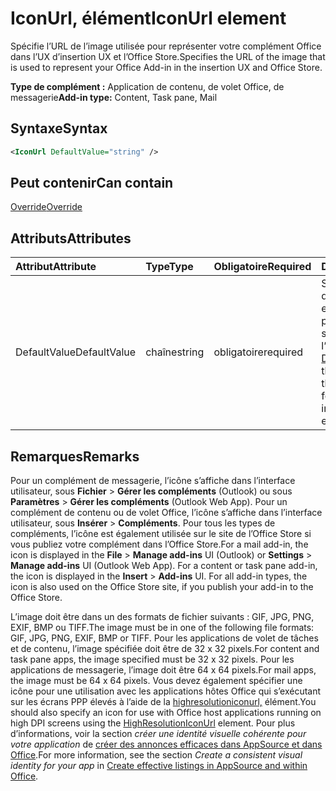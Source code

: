 # <a name="iconurl-element"></a><span data-ttu-id="37727-101">IconUrl, élément</span><span class="sxs-lookup"><span data-stu-id="37727-101">IconUrl element</span></span>

<span data-ttu-id="37727-102">Spécifie l’URL de l’image utilisée pour représenter votre complément Office dans l’UX d’insertion UX et l’Office Store.</span><span class="sxs-lookup"><span data-stu-id="37727-102">Specifies the URL of the image that is used to represent your Office Add-in in the insertion UX and Office Store.</span></span>

<span data-ttu-id="37727-103">**Type de complément :** Application de contenu, de volet Office, de messagerie</span><span class="sxs-lookup"><span data-stu-id="37727-103">**Add-in type:** Content, Task pane, Mail</span></span>

## <a name="syntax"></a><span data-ttu-id="37727-104">Syntaxe</span><span class="sxs-lookup"><span data-stu-id="37727-104">Syntax</span></span>

```XML
<IconUrl DefaultValue="string" />
```

## <a name="can-contain"></a><span data-ttu-id="37727-105">Peut contenir</span><span class="sxs-lookup"><span data-stu-id="37727-105">Can contain</span></span>

[<span data-ttu-id="37727-106">Override</span><span class="sxs-lookup"><span data-stu-id="37727-106">Override</span></span>](override.md)

## <a name="attributes"></a><span data-ttu-id="37727-107">Attributs</span><span class="sxs-lookup"><span data-stu-id="37727-107">Attributes</span></span>

|<span data-ttu-id="37727-108">**Attribut**</span><span class="sxs-lookup"><span data-stu-id="37727-108">**Attribute**</span></span>|<span data-ttu-id="37727-109">**Type**</span><span class="sxs-lookup"><span data-stu-id="37727-109">**Type**</span></span>|<span data-ttu-id="37727-110">**Obligatoire**</span><span class="sxs-lookup"><span data-stu-id="37727-110">**Required**</span></span>|<span data-ttu-id="37727-111">**Description**</span><span class="sxs-lookup"><span data-stu-id="37727-111">**Description**</span></span>|
|:-----|:-----|:-----|:-----|
|<span data-ttu-id="37727-112">DefaultValue</span><span class="sxs-lookup"><span data-stu-id="37727-112">DefaultValue</span></span>|<span data-ttu-id="37727-113">chaîne</span><span class="sxs-lookup"><span data-stu-id="37727-113">string</span></span>|<span data-ttu-id="37727-114">obligatoire</span><span class="sxs-lookup"><span data-stu-id="37727-114">required</span></span>|<span data-ttu-id="37727-115">Spécifie la valeur par défaut de ce paramètre, exprimée pour les paramètres régionaux spécifiés dans l’élément [DefaultLocale](defaultlocale.md).</span><span class="sxs-lookup"><span data-stu-id="37727-115">Specifies the default value for this setting, expressed for the locale specified in the [DefaultLocale](defaultlocale.md) element.</span></span>|

## <a name="remarks"></a><span data-ttu-id="37727-116">Remarques</span><span class="sxs-lookup"><span data-stu-id="37727-116">Remarks</span></span>

<span data-ttu-id="37727-p101">Pour un complément de messagerie, l’icône s’affiche dans l’interface utilisateur, sous **Fichier**  >  **Gérer les compléments** (Outlook) ou sous **Paramètres**  >  **Gérer les compléments** (Outlook Web App). Pour un complément de contenu ou de volet Office, l’icône s’affiche dans l’interface utilisateur, sous **Insérer**  >  **Compléments**. Pour tous les types de compléments, l’icône est également utilisée sur le site de l’Office Store si vous publiez votre complément dans l’Office Store.</span><span class="sxs-lookup"><span data-stu-id="37727-p101">For a mail add-in, the icon is displayed in the  **File** > **Manage add-ins** UI (Outlook) or **Settings** > **Manage add-ins** UI (Outlook Web App). For a content or task pane add-in, the icon is displayed in the **Insert** > **Add-ins** UI. For all add-in types, the icon is also used on the Office Store site, if you publish your add-in to the Office Store.</span></span>

<span data-ttu-id="37727-120">L’image doit être dans un des formats de fichier suivants : GIF, JPG, PNG, EXIF, BMP ou TIFF.</span><span class="sxs-lookup"><span data-stu-id="37727-120">The image must be in one of the following file formats: GIF, JPG, PNG, EXIF, BMP or TIFF.</span></span> <span data-ttu-id="37727-121">Pour les applications de volet de tâches et de contenu, l’image spécifiée doit être de 32 x 32 pixels.</span><span class="sxs-lookup"><span data-stu-id="37727-121">For content and task pane apps, the image specified must be 32 x 32 pixels.</span></span> <span data-ttu-id="37727-122">Pour les applications de messagerie, l’image doit être 64 x 64 pixels.</span><span class="sxs-lookup"><span data-stu-id="37727-122">For mail apps, the image must be 64 x 64 pixels.</span></span> <span data-ttu-id="37727-123">Vous devez également spécifier une icône pour une utilisation avec les applications hôtes Office qui s’exécutant sur les écrans PPP élevés à l’aide de la [highresolutioniconurl,](highresolutioniconurl.md) élément.</span><span class="sxs-lookup"><span data-stu-id="37727-123">You should also specify an icon for use with Office host applications running on high DPI screens using the [HighResolutionIconUrl](highresolutioniconurl.md) element.</span></span> <span data-ttu-id="37727-124">Pour plus d’informations, voir la section _créer une identité visuelle cohérente pour votre application_ de [créer des annonces efficaces dans AppSource et dans Office](https://docs.microsoft.com/office/dev/store/create-effective-office-store-listings#create-a-consistent-visual-identity).</span><span class="sxs-lookup"><span data-stu-id="37727-124">For more information, see the section _Create a consistent visual identity for your app_ in [Create effective listings in AppSource and within Office](https://docs.microsoft.com/office/dev/store/create-effective-office-store-listings#create-a-consistent-visual-identity).</span></span>
